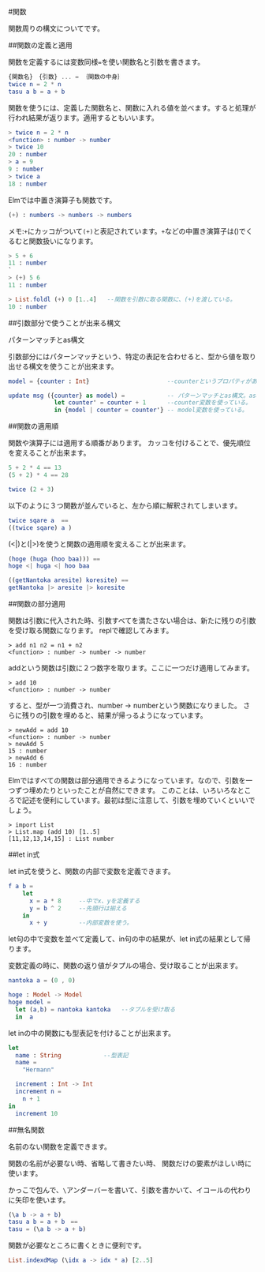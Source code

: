 #関数

関数周りの構文についてです。

##関数の定義と適用

関数を定義するには変数同様`=`を使い関数名と引数を書きます。

```elm
{関数名}　{引数} ... = ｛関数の中身｝
twice n = 2 * n
tasu a b = a + b
```

関数を使うには、定義した関数名と、関数に入れる値を並べます。すると処理が行われ結果が返ります。適用するともいいます。

```elm
> twice n = 2 * n
<function> : number -> number
> twice 10
20 : number
> a = 9
9 : number
> twice a
18 : number
```


Elmでは中置き演算子も関数です。

```elm
(+) : numbers -> numbers -> numbers
```

メモ:`+`にカッコがついて`(+)`と表記されています。`+`などの中置き演算子は()でくるむと関数扱いになります。

```elm
> 5 + 6
11 : number
`
> (+) 5 6
11 : number

> List.foldl (+) 0 [1..4]   --関数を引数に取る関数に、(+)を渡している。
10 : number
```

##引数部分で使うことが出来る構文

パターンマッチとas構文

引数部分にはパターンマッチという、特定の表記を合わせると、型から値を取り出せる構文を使うことが出来ます。


```elm
model = {counter : Int}                      --counterというプロパティがある値

update msg ({counter} as model) =            -- パターンマッチとas構文。as構文とは引数部分に別名をつけることが出来る構文です。
             let counter' = counter + 1      --counter変数を使っている。
             in {model | counter = counter'} -- model変数を使っている。

```


##関数の適用順

関数や演算子には適用する順番があります。
カッコを付けることで、優先順位を変えることが出来ます。

```elm
5 + 2 * 4 == 13
(5 + 2) * 4 == 28

twice (2 + 3)

```

以下のように３つ関数が並んでいると、左から順に解釈されてしまいます。

```elm
twice sqare a  ==
((twice sqare) a )
```

(<|)と(|>)を使うと関数の適用順を変えることが出来ます。

```elm
(hoge (huga (hoo baa))) ==
hoge <| huga <| hoo baa

((getNantoka aresite) koresite) ==
getNantoka |> aresite |> koresite

```

##関数の部分適用

関数は引数に代入された時、引数すべてを満たさない場合は、新たに残りの引数を受け取る関数になります。
replで確認してみます。

```
> add n1 n2 = n1 + n2
<function> : number -> number -> number
```

addという関数は引数に２つ数字を取ります。ここに一つだけ適用してみます。

```
> add 10
<function> : number -> number
```

すると、型が一つ消費され、number -> numberという関数になりました。
さらに残りの引数を埋めると、結果が帰っるようになっています。

```
> newAdd = add 10
<function> : number -> number
> newAdd 5
15 : number
> newAdd 6
16 : number

```

Elmではすべての関数は部分適用できるようになっています。なので、引数を一つずつ埋めたりといったことが自然にできます。
このことは、いろいろなところで記述を便利にしています。最初は型に注意して、引数を埋めていくといいでしょう。

```
> import List
> List.map (add 10) [1..5]
[11,12,13,14,15] : List number

```


##let in式

let in式を使うと、関数の内部で変数を定義できます。

```elm
f a b =
    let
      x = a * 8     --中でx、yを定義する
      y = b ^ 2     --先頭行は揃える
    in
      x + y         --内部変数を使う。
```

let句の中で変数を並べて定義して、in句の中の結果が、let in式の結果として帰ります。

変数定義の時に、関数の返り値がタプルの場合、受け取ることが出来ます。

```elm
nantoka a = (0 , 0)

hoge : Model -> Model
hoge model =
  let (a,b) = nantoka kantoka   --タプルを受け取る
  in  a

```

let inの中の関数にも型表記を付けることが出来ます。

```elm
let
  name : String            --型表記
  name =
    "Hermann"

  increment : Int -> Int
  increment n =
    n + 1
in
  increment 10

```


##無名関数

名前のない関数を定義できます。

関数の名前が必要ない時、省略して書きたい時、
関数だけの要素がほしい時に使います。

かっこで包んで、`\`アンダーバーを書いて、引数を書かいて、イコールの代わりに矢印を使います。

```elm
(\a b -> a + b)
tasu a b = a + b　==　
tasu = (\a b -> a + b)

```

関数が必要なところに書くときに便利です。

```elm
List.indexdMap (\idx a -> idx * a) [2..5]

```
